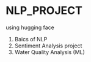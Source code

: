 # NLP_PROJECT
using hugging face
1. Baics of NLP
2. Sentiment Analysis project
3. Water Quality Analysis (ML)
